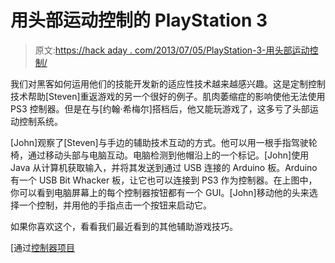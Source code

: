 # 用头部运动控制的 PlayStation 3

> 原文:[https://hack aday . com/2013/07/05/PlayStation-3-用头部运动控制/](https://hackaday.com/2013/07/05/playstation-3-contolled-with-head-movement/)

我们对黑客如何运用他们的技能开发新的适应性技术越来越感兴趣。这是定制控制技术帮助[Steven]重返游戏的另一个很好的例子。肌肉萎缩症的影响使他无法使用 PS3 控制器。但是在与[约翰·希梅尔]搭档后，他又能玩游戏了，这多亏了头部运动控制系统。

[John]观察了[Steven]与手边的辅助技术互动的方式。他可以用一根手指驾驶轮椅，通过移动头部与电脑互动。电脑检测到他帽沿上的一个标记。[John]使用 Java 从计算机获取输入，并将其发送到通过 USB 连接的 Arduino 板。Arduino 有一个 USB Bit Whacker 板，让它也可以连接到 PS3 作为控制器。在上图中，你可以看到电脑屏幕上的每个控制器按钮都有一个 GUI。[John]移动他的头来选择一个控制，并用他的手指点击一个按钮来启动它。

如果你喜欢这个，看看我们最近看到的其他辅助游戏技巧。

[通过[控制器项目](http://thecontrollerproject.com/head-tracking-ps3-controller/)